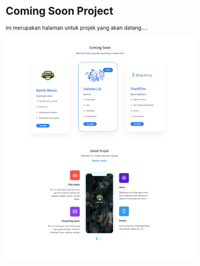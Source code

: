 # Coming Soon Project
ini merupakan halaman untuk projek yang akan datang....
<div align="center">
    <img src="/assets/img/comingsoon-project.png" width="1200px"</img>
</div>
